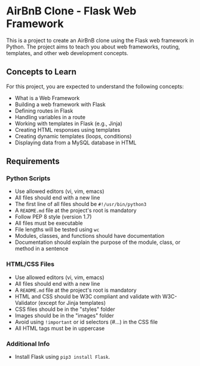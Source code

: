 # AirBnB Clone - Flask Web Framework

This is a project to create an AirBnB clone using the Flask web framework in Python. The project aims to teach you about web frameworks, routing, templates, and other web development concepts.

## Concepts to Learn

For this project, you are expected to understand the following concepts:

- What is a Web Framework
- Building a web framework with Flask
- Defining routes in Flask
- Handling variables in a route
- Working with templates in Flask (e.g., Jinja)
- Creating HTML responses using templates
- Creating dynamic templates (loops, conditions)
- Displaying data from a MySQL database in HTML

## Requirements

### Python Scripts

- Use allowed editors (vi, vim, emacs)
- All files should end with a new line
- The first line of all files should be `#!/usr/bin/python3`
- A `README.md` file at the project's root is mandatory
- Follow PEP 8 style (version 1.7)
- All files must be executable
- File lengths will be tested using `wc`
- Modules, classes, and functions should have documentation
- Documentation should explain the purpose of the module, class, or method in a sentence

### HTML/CSS Files

- Use allowed editors (vi, vim, emacs)
- All files should end with a new line
- A `README.md` file at the project's root is mandatory
- HTML and CSS should be W3C compliant and validate with W3C-Validator (except for Jinja templates)
- CSS files should be in the "styles" folder
- Images should be in the "images" folder
- Avoid using `!important` or id selectors (#...) in the CSS file
- All HTML tags must be in uppercase

### Additional Info

- Install Flask using `pip3 install Flask`.

